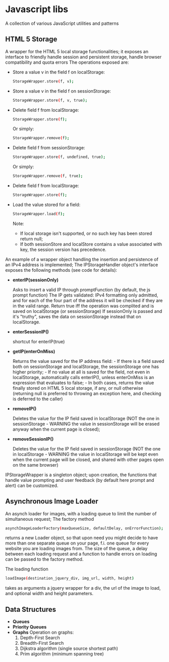 # Javascript libs 

A collection of various JavaScript utilities and patterns

## HTML 5 Storage

A wrapper for the HTML 5 local storage functionalities; it exposes an interface to friendly handle session and persistent storage, handle browser compatibility and quota errors
The operations exposed are:

* Store a value v in the field f on localStorage:
	```bash
	StorageWrapper.store(f, v);
	```
* Store a value v in the field f on sessionStorage:
	```bash
	StorageWrapper.store(f, v, true);
	```	
* Delete field f from localStorage:
	```bash
	StorageWrapper.store(f);
	```
	
	Or simply:
	```bash
	StorageWrapper.remove(f);
	```			
* Delete field f from sessionStorage:
	```bash
	StorageWrapper.store(f, undefined, true);
	```	
	
	Or simply:
	```bash
	StorageWrapper.remove(f, true);
	```	
* Delete field f from localStorage:

	```bash
	StorageWrapper.store(f);
	```
* Load the value stored for a field:

	```bash
	StorageWrapper.load(f);
	```	
	
	Note:
	- If local storage isn't supported, or no such key has been stored return null;
	- If both sessionStore and localStore contains a value associated with key,
			the session version has precedence. 	
				
	
An example of a wrapper object handling the insertion and persistence of an IPv4 address is implemented;
The IPStorageHandler object's interface exposes the following methods (see code for details):

* **enterIP(sessionOnly)**    

	Asks to insert a valid IP through promptFunction (by default, the js prompt function)
	The IP gets validated: IPv4 formatting only admitted, and for each of the four part
	of the address it will be checked if they are in the valid range.
	Return true iff the operation was complited and is saved on localStorage (or sessionStorage)
	If sessionOnly is passed and it's "truthy", saves the data on sessionStorage instead that on localStorage.
								
* **enterSessionIP()**
      
	shortcut for enterIP(true)
				
* **getIP(enterOnMiss)**

	Returns the value saved for the IP address field:
		- If there is a field saved both on sessionStorage and localStorage, the sessionStorage one has
		higher priority;
		- If no value at all is saved for the field, not even in localStorage, automatically calls enterIP(), unless enterOnMiss
		is an expression that evaluates to false;
		- In both cases, returns the value finally stored on HTML 5 local storage, if any, or null otherwise (returning null 
		is preferred to throwing an exception here, and checking is deferred to the caller)

* **removeIP()** 

	Deletes the value for the IP field saved in localStorage (NOT the one in sessionStorage - WARNING the value in sessionStorage
		will be erased anyway when the current page is closed);

* **removeSessionIP()** 

	Deletes the value for the IP field saved in sessionStorage (NOT the one in localStorage - WARNING the value in localStorage 
		will be kept even when the current page will be closed, and shared with other pages open on the same browser)

IPStorageWrapper is a singleton object; upon creation, the functions that handle value prompting and user feedback (by default here prompt and alert) can be customized.

## Asynchronous Image Loader

An asynch loader for images, with a loading queue to limit the number of simultaneous request;
The factory method 
```bash
asynchImageLoaderFactory(maxQueueSize, defaultDelay, onErrorFunction);
```	
returns a new Loader object, so that upon need you might decide to have more than one separate queue on your page, f.i. one queue for every website you are loading images from.
The size of the queue, a delay between each loading request and a function to handle errors on loading can be passed to the factory method.

The loading function
```bash
loadImage(destination_jquery_div, img_url, width, height)
```
takes as arguments a jquery wrapper for a div, the url of the image to load, and optional width and height parameters.

	
## Data Structures
* **Queues**
* **Priority Queues**
* **Graphs**
	Operation on graphs:
	1. Depth-First Search
	2. Breadth-First Search
	3. Dijkstra algorithm (single source shortest path)
	4. Prim algorithm (minimum spanning tree)